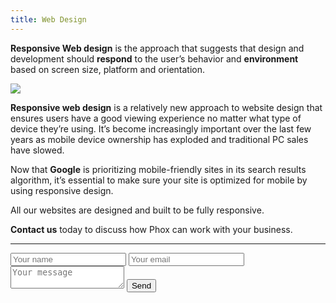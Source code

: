 ```yaml
---
title: Web Design
---
```


**Responsive Web design** is the approach that suggests that design and development should **respond** to the user’s behavior and **environment** based on screen size, platform and orientation.

![](https://i.imgur.com/Ia62ot6.png)

**Responsive web design** is a relatively new approach to website design that ensures users have a good viewing experience no matter what type of device they’re using. It’s become increasingly important over the last few years as mobile device ownership has exploded and traditional PC sales have slowed.

Now that **Google** is prioritizing mobile-friendly sites in its search results algorithm, it’s essential to make sure your site is optimized for mobile by using responsive design.

All our websites are designed and built to be fully responsive.

**Contact us** today to discuss how Phox can work with your business.

---

<form id="contactform" method="POST">
    <input type="text" name="name" placeholder="Your name">
    <input type="email" name="_replyto" placeholder="Your email">
    <input type="hidden" name="_subject" value="Website contact" />
    <textarea name="message" placeholder="Your message"></textarea>
    <input type="text" name="_gotcha" style="display:none" />
    <input type="submit" value="Send">
</form>
<script>
    var contactform =  document.getElementById('contactform');
    contactform.setAttribute('action', '//formspree.io/' + 'admin' + '@' + 'phoxdesign' + '.' + 'co.nz');
</script>
